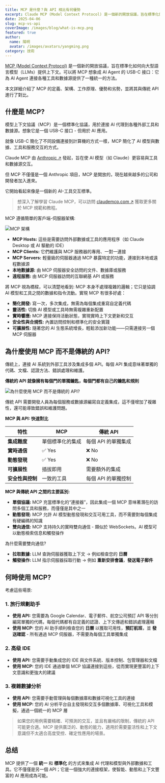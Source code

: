 ```yaml
---
title: MCP 是什麼？與 API 相比有何優勢
excerpt: Claude MCP (Model Context Protocol) 是一個新的開放協議，旨在標準化如何向大型語言模型（LLMs）提供上下文。可以將 MCP 想象成 AI Agent 的 USB-C 接口：它為 AI Agent 連接各種工具和數據源提供了一種統一的方法。本文我們將詳細介紹 MCP 的定義、架構、工作原理、優勢和劣勢，以及與傳統 API 的對比。
date: 2025-04-06
slug: mcp-vs-api
coverImage: /images/blog/what-is-mcp.png
featured: true
author:
  name: 陽明
  avatar: /images/avatars/yangming.png
category: 技術
---
```


[MCP (Model Context Protocol)](https://www.claudemcp.com) 是一個新的開放協議，旨在標準化如何向大型語言模型（LLMs）提供上下文。可以將 MCP 想象成 AI Agent 的 USB-C 接口：它為 AI Agent 連接各種工具和數據源提供了一種統一的方法。

本文詳細介紹了 MCP 的定義、架構、工作原理、優勢和劣勢，並將其與傳統 API 進行了對比。

## 什麼是 MCP?

模型上下文協議（MCP）是一個標準化協議，用於連接 AI 代理到各種外部工具和數據源。想象它是一個 USB-C 接口 - 但用於 AI 應用。

就像 USB-C 簡化了不同設備連接到計算機的方式一樣，MCP 簡化了 AI 模型與數據、工具和服務交互的方式。

Claude MCP 由 [Anthropic ↗](https://www.anthropic.com/news/model-context-protocol) 發起，旨在使 AI 模型（如 Claude）更容易與工具和數據源交互。

但 MCP 不僅僅是一個 Anthropic 項目，MCP 是開放的，現在越來越多的公司和開發者加入進來。

它開始看起來像是一個新的 AI-工具交互標準。

> 想深入了解學習 Claude MCP，可以訪問 [claudemcp.com ↗](https://www.claudemcp.com) 獲取更多關於 MCP 規範和教程。

MCP 遵循簡單的客戶端-伺服器架構:

![MCP 架構](/images/blog/what-is-mcp.png)

- **MCP Hosts:** 這些是需要訪問外部數據或工具的應用程序（如 Claude Desktop 或 AI 驅動的 IDE）
- **MCP Clients:** 它們維護與 MCP 服務器的專用、一對一連接
- **MCP Servers:** 輕量級的伺服器通過 MCP 暴露特定的功能，連接到本地或遠程數據源
- **本地數據源:** 由 MCP 伺服器安全訪問的文件、數據庫或服務
- **遠程服務:** 由 MCP 伺服器訪問的互聯網基 API 或服務

將 MCP 視為橋樑，可以清楚地看到: MCP 本身不處理複雜的邏輯；它只是協調 AI 模型和工具之間的數據和指令流動。實現 MCP 有很多好處：

- **簡化開發:** 寫一次，多次集成，無需為每個集成重寫自定義代碼
- **靈活性:** 切換 AI 模型或工具時無需複雜重新配置
- **實時響應:** MCP 連接保持活動狀態，實現實時上下文更新和交互
- **安全性與合規性:** 內置訪問控制和標準化的安全實踐
- **可擴展性:** 隨著您的 AI 生態系統增長，輕鬆添加新功能——只需連接另一個 MCP 伺服器

## 為什麼使用 MCP 而不是傳統的 API?

傳統上，連接 AI 系統到外部工具涉及集成多個 API。每個 API 集成意味著單獨的代碼、文檔、認證方法、錯誤處理和維護。

**傳統的 API 就像擁有每個門的單獨鑰匙，每個門都有自己的鑰匙和規則**

![為什麼使用 MCP 而不是傳統的 API?](/images/blog/api-own-keys.png)

傳統 API 需要開發人員為每個服務或數據源編寫自定義集成，這不僅增加了複雜性，還可能導致錯誤和維護問題。

**MCP 與 API: 快速對比**

| 特性             | MCP              | 傳統 API            |
| ---------------- | ---------------- | ------------------- |
| **集成難度**     | 單個標準化的集成 | 每個 API 的單獨集成 |
| **實時通信**     | ✅ Yes           | ❌ No               |
| **動態發現**     | ✅ Yes           | ❌ No               |
| **可擴展性**     | 插拔即用         | 需要額外的集成      |
| **安全性與控制** | 一致的工具       | 每個 API 的單獨控制 |

**MCP 與傳統 API 之間的主要區別:**

- **單個協議:** MCP 充當標準化的“連接器”，因此集成一個 MCP 意味著潛在的訪問多個工具和服務，而僅僅是其中之一
- **動態發現:** MCP 允許 AI 模型動態發現和交互可用工具，而不需要對每個集成有硬編碼的知識
- **雙向通信:** MCP 支持持久的實時雙向通信 - 類似於 WebSockets。AI 模型可以動態檢索信息和觸發操作

為什麼需要雙向通信?

- **拉取數據:** LLM 查詢伺服器獲取上下文 → 例如檢查您的 **日曆**
- **觸發操作:** LLM 指示伺服器採取行動 → 例如 **重新安排會議**，**發送電子郵件**

## 何時使用 MCP?

考慮這些場景:

### 1. 旅行規劃助手

- **使用 API:** 您需要為 Google Calendar、電子郵件、航空公司預訂 API 等分別編寫單獨的代碼，每個代碼都有自定義的認證、上下文傳遞和錯誤處理邏輯
- **使用 MCP:** 您的 AI 助手順利檢查您的 **日曆** 以獲取可用性，**預訂航班**，並 **發送確認** - 所有通過 MCP 伺服器，不需要為每個工具單獨集成

### 2. 高级 IDE

- **使用 API:** 您需要手動集成您的 IDE 與文件系統、版本控制、包管理器和文檔
- **使用 MCP:** 您的 IDE 通過單個 MCP 協議連接到這些，從而實現更豐富的上下文意識和更強大的建議

### 3. 複雜數據分析

- **使用 API:** 您需要手動管理與每個數據庫和數據可視化工具的連接
- **使用 MCP:** 您的 AI 分析平台自主發現和交互多個數據庫、可視化工具和模擬，通過一個統一的 MCP 層

> 如果您的用例需要精確、可預測的交互，並且有嚴格的限制，傳統的 API 可能更合適。MCP 提供廣泛的、動態的能力，適用於需要靈活性和上下文意識但不太適合高度受控、確定性應用的場景。

## 总结

MCP 提供了一個 **統一** 和 **標準化** 的方式來集成 AI 代理和模型與外部數據和工具。它不僅僅是另一個 API；它是一個強大的連接框架，使智能、動態和上下文豐富的 AI 應用成為可能。
